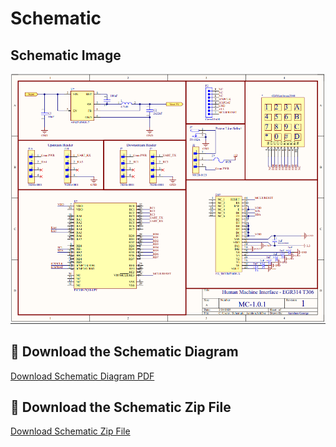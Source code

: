# Schematic

## Schematic Image
 ![Image:Schematic](./assets/images/schematicpic2.0.png)

## 📁 Download the Schematic Diagram  
[Download Schematic Diagram PDF](./assets/documents/schematic-egr314-2.0.pdf)


## 📁 Download the Schematic Zip File  
[Download Schematic Zip File](./assets/zip-files/EGR314_Aarshon_IndividualSub-2.0.zip)

